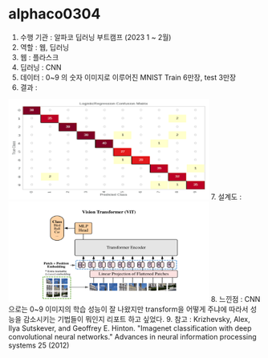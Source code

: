 # alphaco0304
 
1. 수행 기관 : 알파코 딥러닝 부트캠프 (2023 1 ~ 2월)
2. 역할 : 웹, 딥러닝
3. 웹 : 플라스크
4. 딥러닝 : CNN
5. 데이터 : 0~9 의 숫자 이미지로 이루어진 MNIST Train 6만장, test 3만장
6. 결과  :
<img src = "output.jpg" width="400" height="200"/>
7. 설계도 :
<img src = "architecture.jpg" width="400" height="200"/>
8. 느낀점 :
CNN으로는 0~9 이미지의 학습 성능이 잘 나왔지만 transform을 어떻게 주냐에 따라서 성능을 감소시키는 기법들이 뭐인지 리포트 하고 싶었다.
9. 참고 :
Krizhevsky, Alex, Ilya Sutskever, and Geoffrey E. Hinton. "Imagenet classification with deep convolutional neural networks." Advances in neural information processing systems 25 (2012)
